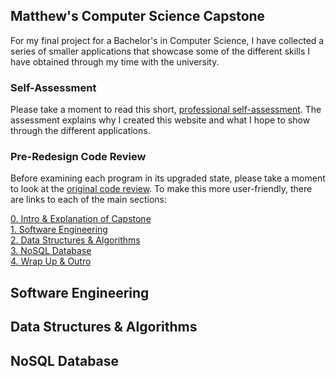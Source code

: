 ## Matthew's Computer Science Capstone

For my final project for a Bachelor's in Computer Science, I have collected a series of smaller applications that showcase some of the different skills I have obtained through my time with the university.

### Self-Assessment
Please take a moment to read this short, [professional self-assessment](MatthewModderman.github.io/Self-Assessment.html). 
The assessment explains why I created this website and what I hope to show through the different applications. 

### Pre-Redesign Code Review
Before examining each program in its upgraded state, please take a moment to look at the [original code review](https://youtu.be/tXYA8rwRL7s). To make this more user-friendly, there are links to each of the main sections:<br/>

[0. Intro & Explanation of Capstone](https://youtu.be/tXYA8rwRL7s)<br/>
[1. Software Engineering](https://youtu.be/tXYA8rwRL7s?t=335)<br/>
[2. Data Structures & Algorithms](https://youtu.be/tXYA8rwRL7s?t=956)<br/>
[3. NoSQL Database](https://youtu.be/tXYA8rwRL7s?t=1310)<br/>
[4. Wrap Up & Outro](https://youtu.be/tXYA8rwRL7s?t=1708)<br/>

## Software Engineering

## Data Structures & Algorithms

## NoSQL Database

